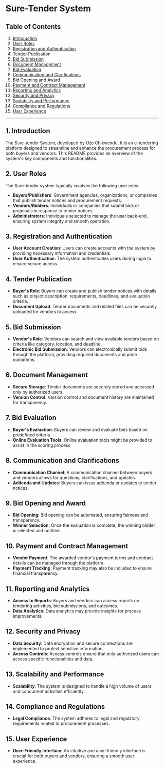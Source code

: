 # Sure-Tender System

## Table of Contents
1. [Introduction](#introduction)
2. [User Roles](#user-roles)
3. [Registration and Authentication](#registration-and-authentication)
4. [Tender Publication](#tender-publication)
5. [Bid Submission](#bid-submission)
6. [Document Management](#document-management)
7. [Bid Evaluation](#bid-evaluation)
8. [Communication and Clarifications](#communication-and-clarifications)
9. [Bid Opening and Award](#bid-opening-and-award)
10. [Payment and Contract Management](#payment-and-contract-management)
11. [Reporting and Analytics](#reporting-and-analytics)
12. [Security and Privacy](#security-and-privacy)
13. [Scalability and Performance](#scalability-and-performance)
14. [Compliance and Regulations](#compliance-and-regulations)
15. [User Experience](#user-experience)

---

## 1. Introduction <a name="introduction"></a>

The Sure-tender System, developed by Uzo Chikwendu, It is an e-tendering platform designed to streamline and enhance the procurement process for both buyers and vendors. This README provides an overview of the system's key components and functionalities.

## 2. User Roles <a name="user-roles"></a>

The Sure-tender system typically involves the following user roles:

- **Buyers/Publishers**: Government agencies, organizations, or companies that publish tender notices and procurement requests.
- **Vendors/Bidders**: Individuals or companies that submit bids or proposals in response to tender notices.
- **Administrators**: Individuals selected to manage the user back-end, ensuring system integrity and smooth operation.

## 3. Registration and Authentication <a name="registration-and-authentication"></a>

- **User Account Creation**: Users can create accounts with the system by providing necessary information and credentials.
- **User Authentication**: The system authenticates users during login to ensure secure access.

## 4. Tender Publication <a name="tender-publication"></a>

- **Buyer's Role**: Buyers can create and publish tender notices with details such as project description, requirements, deadlines, and evaluation criteria.
- **Document Upload**: Tender documents and related files can be securely uploaded for vendors to access.

## 5. Bid Submission <a name="bid-submission"></a>

- **Vendor's Role**: Vendors can search and view available tenders based on criteria like category, location, and deadline.
- **Electronic Bid Submission**: Vendors can electronically submit bids through the platform, providing required documents and price quotations.

## 6. Document Management <a name="document-management"></a>

- **Secure Storage**: Tender documents are securely stored and accessed only by authorized users.
- **Version Control**: Version control and document history are maintained for transparency.

## 7. Bid Evaluation <a name="bid-evaluation"></a>

- **Buyer's Evaluation**: Buyers can review and evaluate bids based on predefined criteria.
- **Online Evaluation Tools**: Online evaluation tools might be provided to assist in the scoring process.

## 8. Communication and Clarifications <a name="communication-and-clarifications"></a>

- **Communication Channel**: A communication channel between buyers and vendors allows for questions, clarifications, and updates.
- **Addenda and Updates**: Buyers can issue addenda or updates to tender notices.

## 9. Bid Opening and Award <a name="bid-opening-and-award"></a>

- **Bid Opening**: Bid opening can be automated, ensuring fairness and transparency.
- **Winner Selection**: Once the evaluation is complete, the winning bidder is selected and notified.

## 10. Payment and Contract Management <a name="payment-and-contract-management"></a>

- **Vendor Payment**: The awarded vendor's payment terms and contract details can be managed through the platform.
- **Payment Tracking**: Payment tracking may also be included to ensure financial transparency.

## 11. Reporting and Analytics <a name="reporting-and-analytics"></a>

- **Access to Reports**: Buyers and vendors can access reports on tendering activities, bid submissions, and outcomes.
- **Data Analytics**: Data analytics may provide insights for process improvements.

## 12. Security and Privacy <a name="security-and-privacy"></a>

- **Data Security**: Data encryption and secure connections are implemented to protect sensitive information.
- **Access Controls**: Access controls ensure that only authorized users can access specific functionalities and data.

## 13. Scalability and Performance <a name="scalability-and-performance"></a>

- **Scalability**: The system is designed to handle a high volume of users and concurrent activities efficiently.

## 14. Compliance and Regulations <a name="compliance-and-regulations"></a>

- **Legal Compliance**: The system adheres to legal and regulatory requirements related to procurement processes.

## 15. User Experience <a name="user-experience"></a>

- **User-Friendly Interface**: An intuitive and user-friendly interface is crucial for both buyers and vendors, ensuring a smooth user experience.

